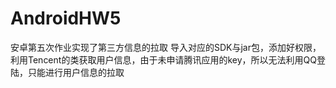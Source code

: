 # AndroidHW5
安卓第五次作业实现了第三方信息的拉取
导入对应的SDK与jar包，添加好权限，利用Tencent的类获取用户信息，由于未申请腾讯应用的key，所以无法利用QQ登陆，只能进行用户信息的拉取
